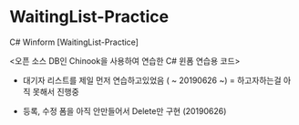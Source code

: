 # WaitingList-Practice
C# Winform [WaitingList-Practice]

<오픈 소스 DB인 Chinook을 사용하여 연습한 C# 윈폼 연습용 코드>

- 대기자 리스트를 제일 먼저 연습하고있었음 ( ~ 20190626 ~)
 = 하고자하는걸 아직 못해서 진행중
 
- 등록, 수정 폼을 아직 안만들어서 Delete만 구현 (20190626)
